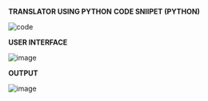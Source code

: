 **TRANSLATOR USING PYTHON**
**CODE SNIIPET (PYTHON)**

![code](https://github.com/mrramtheking/CSA1353-TOC/assets/62879218/e987582a-d364-4fdc-a962-676994654c47)


**USER INTERFACE**


![image](https://github.com/mrramtheking/CSA1353-TOC/assets/62879218/8705546c-04d0-43c6-82bb-5bf95acf1971)


**OUTPUT**

![image](https://github.com/mrramtheking/CSA1353-TOC/assets/62879218/f24e9bf4-04aa-48f4-85bb-b013cc13e111)

